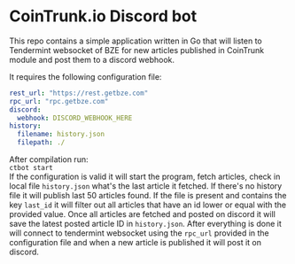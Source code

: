 # CoinTrunk.io Discord bot

This repo contains a simple application written in Go that will listen to Tendermint websocket of BZE for new articles published in CoinTrunk module and post them to a discord webhook. 

It requires the following configuration file: 
```yaml
rest_url: "https://rest.getbze.com"
rpc_url: "rpc.getbze.com"
discord:
  webhook: DISCORD_WEBHOOK_HERE
history:
  filename: history.json
  filepath: ./
```

After compilation run:  
`ctbot start`  
If the configuration is valid it will start the program, fetch articles, check in local file `history.json` what's the last article it fetched.
If there's no history file it will publish last 50 articles found. 
If the file is present and contains the key `last_id` it will filter out all articles that have an id lower or equal with the provided value.
Once all articles are fetched and posted on discord it will save the latest posted article ID in `history.json`.
After everything is done it will connect to tendermint websocket using the `rpc_url` provided in the configuration file and when a new article is published it will post it on discord.

